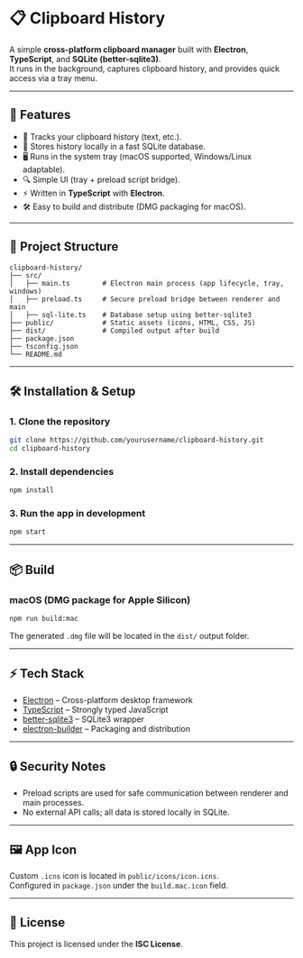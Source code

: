 # 📋 Clipboard History

A simple **cross-platform clipboard manager** built with **Electron**, **TypeScript**, and **SQLite (better-sqlite3)**.  
It runs in the background, captures clipboard history, and provides quick access via a tray menu.

---

## 🚀 Features
- 📌 Tracks your clipboard history (text, etc.).
- 💾 Stores history locally in a fast SQLite database.
- 🖥️ Runs in the system tray (macOS supported, Windows/Linux adaptable).
- 🔍 Simple UI (tray + preload script bridge).
- ⚡ Written in **TypeScript** with **Electron**.
- 🛠️ Easy to build and distribute (DMG packaging for macOS).

---

## 📂 Project Structure
```
clipboard-history/
├── src/
│   ├── main.ts        # Electron main process (app lifecycle, tray, windows)
│   ├── preload.ts     # Secure preload bridge between renderer and main
│   ├── sql-lite.ts    # Database setup using better-sqlite3
├── public/            # Static assets (icons, HTML, CSS, JS)
├── dist/              # Compiled output after build
├── package.json
├── tsconfig.json
└── README.md
```

---

## 🛠️ Installation & Setup

### 1. Clone the repository
```bash
git clone https://github.com/yourusername/clipboard-history.git
cd clipboard-history
```

### 2. Install dependencies
```bash
npm install
```

### 3. Run the app in development
```bash
npm start
```

---

## 📦 Build

### macOS (DMG package for Apple Silicon)
```bash
npm run build:mac
```

The generated `.dmg` file will be located in the `dist/` output folder.

---

## ⚡ Tech Stack
- [Electron](https://www.electronjs.org/) – Cross-platform desktop framework
- [TypeScript](https://www.typescriptlang.org/) – Strongly typed JavaScript
- [better-sqlite3](https://github.com/WiseLibs/better-sqlite3) – SQLite3 wrapper
- [electron-builder](https://www.electron.build/) – Packaging and distribution

---

## 🔒 Security Notes
- Preload scripts are used for safe communication between renderer and main processes.
- No external API calls; all data is stored locally in SQLite.

---

## 🖼️ App Icon
Custom `.icns` icon is located in `public/icons/icon.icns`.  
Configured in `package.json` under the `build.mac.icon` field.

---

## 📜 License
This project is licensed under the **ISC License**.
